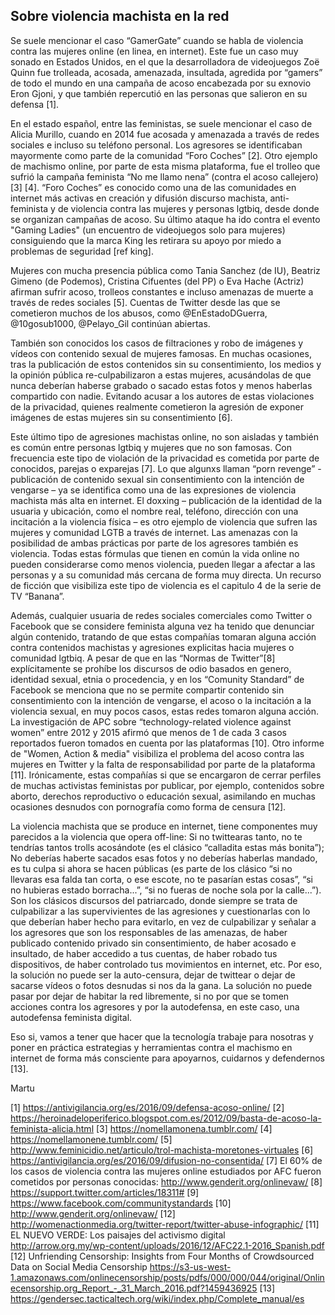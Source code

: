 ## Sobre violencia machista en la red

Se suele mencionar el caso “GamerGate” cuando se habla de violencia contra las mujeres online (en linea, en internet). Este fue un caso muy sonado en Estados Unidos, en el que la desarrolladora de videojuegos Zoë Quinn fue trolleada, acosada, amenazada, insultada, agredida por “gamers” de todo el mundo en una campaña de acoso encabezada por su exnovio Eron Gjoni, y que también repercutió en las personas que salieron en su defensa [1]. 

En el estado español, entre las feministas, se suele mencionar el caso de Alicia Murillo, cuando en 2014 fue acosada y amenazada a través de redes sociales e incluso su teléfono personal. Los agresores se identificaban mayormente como parte de la comunidad “Foro Coches” [2]. Otro ejemplo de machismo online, por parte de esta misma plataforma, fue el trolleo que sufrió la campaña feminista “No me llamo nena” (contra el acoso callejero) [3] [4]. “Foro Coches” es conocido como una de las comunidades en internet más activas en creación y difusión discurso machista, anti-feminista y de violencia contra las mujeres y personas lgtbiq, desde donde se organizan campañas de acoso. Su último ataque ha ido contra el evento "Gaming Ladies" (un encuentro de videojuegos solo para mujeres) consiguiendo que la marca King les retirara su apoyo por miedo a problemas de seguridad [ref king].

Mujeres con mucha presencia pública como Tania Sanchez (de IU), Beatriz Gimeno (de Podemos), Cristina Cifuentes (del PP) o Eva Hache (Actriz) afirman sufrir acoso, trolleos constantes e incluso amenazas de muerte a través de redes sociales [5]. Cuentas de Twitter desde las que se cometieron muchos de los abusos, como @EnEstadoDGuerra, @10gosub1000, @Pelayo_Gil continúan abiertas. 

También son conocidos los casos de filtraciones y robo de imágenes y vídeos con contenido sexual de mujeres famosas. En muchas ocasiones, tras la publicación de estos contenidos sin su consentimiento, los medios y la opinión pública re-culpabilizaron a estas mujeres, acusándolas de que nunca deberían haberse grabado o sacado estas fotos y menos haberlas compartido con nadie. Evitando acusar a los autores de estas violaciones de la privacidad, quienes realmente cometieron la agresión de exponer imágenes de estas mujeres sin su consentimiento [6]. 

Este último tipo de agresiones machistas online, no son aisladas y también es común entre personas lgtbiq y mujeres que no son famosas. Con frecuencia este tipo de violación de la privacidad es cometida por parte de conocidos, parejas o exparejas [7]. Lo que algunxs llaman “porn revenge” - publicación de contenido sexual sin consentimiento con la intención de vengarse – ya se identifica como una de las expresiones de violencia machista más alta en internet. El doxxing – publicación de la identidad de la usuaria y ubicación, como el nombre real, teléfono, dirección con una incitación a la violencia física – es otro ejemplo de violencia que sufren las mujeres y comunidad LGTB a través de internet. Las amenazas con la posibilidad de ambas prácticas por parte de los agresores también es violencia. Todas estas fórmulas que tienen en común la vida online no pueden considerarse como menos violencia, pueden llegar a afectar a las personas y a su comunidad más cercana de forma muy directa. Un recurso de ficción que visibiliza este tipo de violencia es el capitulo 4 de la serie de TV “Banana”. 

Además, cualquier usuaria de redes sociales comerciales como Twitter o Facebook que se considere feminista alguna vez ha tenido que denunciar algún contenido, tratando de que estas compañías tomaran alguna acción contra contenidos machistas y agresiones explicitas hacia mujeres o comunidad lgtbiq. A pesar de que en las “Normas de Twitter”[8] explícitamente se prohíbe los discursos de odio basados en genero, identidad sexual, etnia o procedencia, y en los “Comunity Standard” de Facebook se menciona que no se permite compartir contenido sin consentimiento con la intención de vengarse, el acoso o la incitación a la violencia sexual, en muy pocos casos, estas redes tomaron alguna acción. La investigación de APC sobre “technology-related violence against women” entre 2012 y 2015 afirmó que menos de 1 de cada 3 casos reportados fueron tomados en cuenta por las plataformas [10]. Otro informe de "Women, Action & media" visibiliza el problema del acoso contra las mujeres en Twitter y la falta de responsabilidad por parte de la plataforma [11]. Irónicamente, estas compañías si que se encargaron de cerrar perfiles de muchas activistas feministas por publicar, por ejemplo, contenidos sobre aborto, derechos reproductivo o educación sexual, asimilando en muchas ocasiones desnudos con pornografía como forma de censura [12].

La violencia machista que se produce en internet, tiene componentes muy parecidos a la violencia que opera off-line: Si no twittearas tanto, no te tendrías tantos trolls acosándote (es el clásico “calladita estas más bonita”); No deberías haberte sacados esas fotos y no deberías haberlas mandado, es tu culpa si ahora se hacen públicas (es parte de los clásico “si no llevaras esa falda tan corta, o ese escote, no te pasarían estas cosas”, “si no hubieras estado borracha...”, “si no fueras de noche sola por la calle...”). Son los clásicos discursos del patriarcado, donde siempre se trata de culpabilizar a las supervivientes de las agresiones y cuestionarlas con lo que deberían haber hecho para evitarlo, en vez de culpabilizar y señalar a los agresores que son los responsables de las amenazas, de haber publicado contenido privado sin consentimiento, de haber acosado e insultado, de haber accedido a tus cuentas, de haber robado tus dispositivos, de haber controlado tus movimientos en internet, etc. Por eso, la solución no puede ser la auto-censura, dejar de twittear o dejar de sacarse vídeos o fotos desnudas si nos da la gana. La solución no puede pasar por dejar de habitar la red libremente, si no por que se tomen acciones contra los agresores y por la autodefensa, en este caso, una autodefensa feminista digital.

Eso si, vamos a tener que hacer que la tecnología trabaje para nosotras y poner en práctica estrategias y herramientas contra el machismo en internet de forma más consciente para apoyarnos, cuidarnos y defendernos [13]. 

Martu

[1] https://antivigilancia.org/es/2016/09/defensa-acoso-online/
[2] https://heroinadeloperiferico.blogspot.com.es/2012/09/basta-de-acoso-la-feminista-alicia.html
[3] https://nomellamonena.tumblr.com/
[4] https://nomellamonene.tumblr.com/
[5] http://www.feminicidio.net/articulo/trol-machista-moretones-virtuales
[6] https://antivigilancia.org/es/2016/09/difusion-no-consentida/
[7] El 60% de los casos de violencia contra las mujeres online estudiados por AFC fueron cometidos por personas conocidas: http://www.genderit.org/onlinevaw/
[8] https://support.twitter.com/articles/18311# 
[9] https://www.facebook.com/communitystandards
[10] http://www.genderit.org/onlinevaw/
[12] http://womenactionmedia.org/twitter-report/twitter-abuse-infographic/
[11] EL NUEVO VERDE: Los paisajes del activismo digital http://arrow.org.my/wp-content/uploads/2016/12/AFC22.1-2016_Spanish.pdf
[12]  Unfriending Censorship: Insights from Four Months of Crowdsourced Data on Social Media Censorship https://s3-us-west-1.amazonaws.com/onlinecensorship/posts/pdfs/000/000/044/original/Onlinecensorship.org_Report_-_31_March_2016.pdf?1459436925
[13] https://gendersec.tacticaltech.org/wiki/index.php/Complete_manual/es
